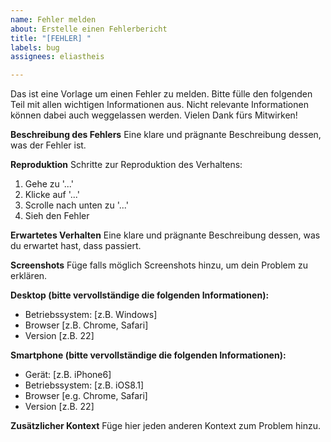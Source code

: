 ```yaml
---
name: Fehler melden
about: Erstelle einen Fehlerbericht
title: "[FEHLER] "
labels: bug
assignees: eliastheis

---
```


Das ist eine Vorlage um einen Fehler zu melden. Bitte fülle den folgenden Teil mit allen wichtigen Informationen aus. Nicht relevante Informationen können dabei auch weggelassen werden.
Vielen Dank fürs Mitwirken!

**Beschreibung des Fehlers**
Eine klare und prägnante Beschreibung dessen, was der Fehler ist.

**Reproduktion**
Schritte zur Reproduktion des Verhaltens:
1. Gehe zu '...'
2. Klicke auf '...'
3. Scrolle nach unten zu '...'
4. Sieh den Fehler

**Erwartetes Verhalten**
Eine klare und prägnante Beschreibung dessen, was du erwartet hast, dass passiert.

**Screenshots**
Füge falls möglich Screenshots hinzu, um dein Problem zu erklären.


**Desktop (bitte vervollständige die folgenden Informationen):**
 - Betriebssystem: [z.B. Windows]
 - Browser [z.B. Chrome, Safari]
 - Version [z.B. 22]

**Smartphone (bitte vervollständige die folgenden Informationen):**
 - Gerät: [z.B. iPhone6]
 - Betriebssystem: [z.B. iOS8.1]
 - Browser [e.g. Chrome, Safari]
 - Version [z.B. 22]

**Zusätzlicher Kontext**
Füge hier jeden anderen Kontext zum Problem hinzu.
